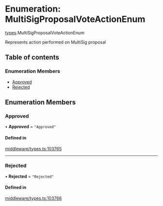 # Enumeration: MultiSigProposalVoteActionEnum

[types](../wiki/types).MultiSigProposalVoteActionEnum

Represents action performed on MultiSig proposal

## Table of contents

### Enumeration Members

- [Approved](../wiki/types.MultiSigProposalVoteActionEnum#approved)
- [Rejected](../wiki/types.MultiSigProposalVoteActionEnum#rejected)

## Enumeration Members

### Approved

• **Approved** = ``"Approved"``

#### Defined in

[middleware/types.ts:103765](https://github.com/PolymeshAssociation/polymesh-sdk/blob/9a8715021/src/middleware/types.ts#L103765)

___

### Rejected

• **Rejected** = ``"Rejected"``

#### Defined in

[middleware/types.ts:103766](https://github.com/PolymeshAssociation/polymesh-sdk/blob/9a8715021/src/middleware/types.ts#L103766)

